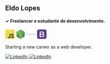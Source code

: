 <article>
  <h2>Eldo Lopes</h2>  
  <h4>✓ Freelancer e estudante de desenvolvimento.</h4>
  </div>
  <a href="https://github.com/topics/javascript" rel="nofollow"><img src="https://raw.githubusercontent.com/github/explore/80688e429a7d4ef2fca1e82350fe8e3517d3494d/topics/javascript/javascript.png" alt="JS" width=30 height=30 ctarget='_blank' name="link" class="toggleLink"></a>
  <a href="https://github.com/topics/nodejs"><img src="https://raw.githubusercontent.com/github/explore/80688e429a7d4ef2fca1e82350fe8e3517d3494d/topics/nodejs/nodejs.png" alt="Node" width=30 height=30 ctarget='_blank' name="link" class="toggleLink"></a>
  <a href="https://github.com/topics/express" rel="nofollow"><img src="https://raw.githubusercontent.com/github/explore/80688e429a7d4ef2fca1e82350fe8e3517d3494d/topics/express/express.png" alt="Express" width=30 height=30 ctarget='_blank' name="link" class="toggleLink"></a>
  <a href="https://github.com/topics/bootstrap" rel="nofollow"><img src="https://raw.githubusercontent.com/github/explore/80688e429a7d4ef2fca1e82350fe8e3517d3494d/topics/bootstrap/bootstrap.png" alt="Bootstrap" width=30 height=30 ctarget='_blank' name="link" class="toggleLink"></a>
  </div>
</article> 
<div>    
<p>Starting a new career as a web developer.</p>
<p> <a href="https://www.linkedin.com/in/eldo-lopes/" rel="nofollow"><img src="https://content.linkedin.com/content/dam/me/business/en-us/amp/brand-site/v2/bg/LI-Bug.svg.original.svg" alt="LinkedIn" width=32 height=32 >
  <a href="https://api.whatsapp.com/send?phone=5527997886095" rel="nofollow"><img src="https://upload.wikimedia.org/wikipedia/commons/thumb/1/19/WhatsApp_logo-color-vertical.svg/1200px-WhatsApp_logo-color-vertical.svg.png" alt="LinkedIn" width=30 height=30 >
</div>
<!--
**eldolopes/eldolopes** is a ✨ _special_ ✨ repository because its `README.md` (this file) appears on your GitHub profile.

Here are some ideas to get you started:

- 🔭 I’m currently working on ...
- 🌱 I’m currently learning ...
- 👯 I’m looking to collaborate on ...
- 🤔 I’m looking for help with ...
- 💬 Ask me about ...
- 📫 How to reach me: ...
- 😄 Pronouns: ...
- ⚡ Fun fact: ...
-->
